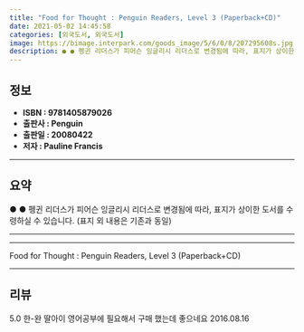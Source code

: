 ```yaml
---
title: "Food for Thought : Penguin Readers, Level 3 (Paperback+CD)"
date: 2021-05-02 14:45:58
categories: [외국도서, 외국도서]
image: https://bimage.interpark.com/goods_image/5/6/0/8/207295608s.jpg
description: ● ● 펭귄 리더스가 피어슨 잉글리시 리더스로 변경됨에 따라, 표지가 상이한 도서를 수령하실 수 있습니다. (표지 외 내용은 기존과 동일)
---
```


## **정보**

- **ISBN : 9781405879026**
- **출판사 : Penguin**
- **출판일 : 20080422**
- **저자 : Pauline Francis**

------



## **요약**

●  ● 펭귄 리더스가 피어슨 잉글리시 리더스로 변경됨에 따라, 표지가 상이한 도서를 수령하실 수 있습니다. (표지 외 내용은 기존과 동일)

------



------


Food for Thought : Penguin Readers, Level 3 (Paperback+CD) 

------


## **리뷰** 

5.0 한-완 딸아이 영어공부에 필요해서 구매 했는데  좋으네요 2016.08.16 <br/>